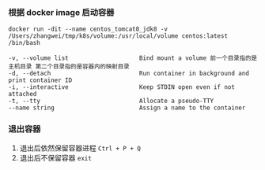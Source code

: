 ### 根据 docker image 启动容器

    docker run -dit --name centos_tomcat8_jdk8 -v /Users/zhangwei/tmp/k8s/volume:/usr/local/volume centos:latest /bin/bash  
    
    -v, --volume list                    Bind mount a volume 前一个目录指的是主机目录 第二个目录指的是容器内的映射目录  
    -d, --detach                         Run container in background and print container ID  
    -i, --interactive                    Keep STDIN open even if not attached  
    -t, --tty                            Allocate a pseudo-TTY  
    --name string                        Assign a name to the container
    
### 退出容器
1. 退出后依然保留容器进程 `Ctrl + P + Q`
2. 退出后不保留容器 `exit`

